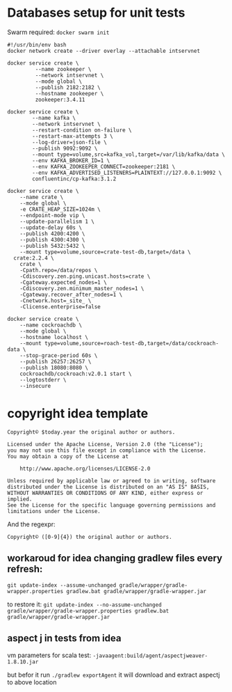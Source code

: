 # Databases setup for unit tests
Swarm required: `docker swarm init`

```
#!/usr/bin/env bash
docker network create --driver overlay --attachable intservnet

docker service create \
         --name zookeeper \
         --network intservnet \
         --mode global \
         --publish 2182:2182 \
         --hostname zookeeper \
         zookeeper:3.4.11

docker service create \
        --name kafka \
        --network intservnet \
        --restart-condition on-failure \
        --restart-max-attempts 3 \
        --log-driver=json-file \
        --publish 9092:9092 \
        --mount type=volume,src=kafka_vol,target=/var/lib/kafka/data \
        --env KAFKA_BROKER_ID=1 \
        --env KAFKA_ZOOKEEPER_CONNECT=zookeeper:2181 \
        --env KAFKA_ADVERTISED_LISTENERS=PLAINTEXT://127.0.0.1:9092 \
        confluentinc/cp-kafka:3.1.2         

docker service create \
    --name crate \
    --mode global \
    -e CRATE_HEAP_SIZE=1024m \
    --endpoint-mode vip \
    --update-parallelism 1 \
    --update-delay 60s \
    --publish 4200:4200 \
    --publish 4300:4300 \
    --publish 5432:5432 \
    --mount type=volume,source=crate-test-db,target=/data \
  crate:2.2.4 \
    crate \
    -Cpath.repo=/data/repos \
    -Cdiscovery.zen.ping.unicast.hosts=crate \
    -Cgateway.expected_nodes=1 \
    -Cdiscovery.zen.minimum_master_nodes=1 \
    -Cgateway.recover_after_nodes=1 \
    -Cnetwork.host=_site_ \
    -Clicense.enterprise=false

docker service create \
    --name cockroachdb \
    --mode global \
    --hostname localhost \
    --mount type=volume,source=roach-test-db,target=/data/cockroach-data \
    --stop-grace-period 60s \
    --publish 26257:26257 \
    --publish 18080:8080 \
    cockroachdb/cockroach:v2.0.1 start \
    --logtostderr \
    --insecure
```

# copyright idea template

```
Copyright© $today.year the original author or authors.
  
Licensed under the Apache License, Version 2.0 (the "License");
you may not use this file except in compliance with the License.
You may obtain a copy of the License at

    http://www.apache.org/licenses/LICENSE-2.0

Unless required by applicable law or agreed to in writing, software
distributed under the License is distributed on an "AS IS" BASIS,
WITHOUT WARRANTIES OR CONDITIONS OF ANY KIND, either express or implied.
See the License for the specific language governing permissions and
limitations under the License.
```

And the regexpr:

`Copyright© ([0-9]{4}) the original author or authors.`


## workaroud for idea changing gradlew files every refresh:
`git update-index --assume-unchanged gradle/wrapper/gradle-wrapper.properties gradlew.bat gradle/wrapper/gradle-wrapper.jar`

to restore it:
`git update-index --no-assume-unchanged gradle/wrapper/gradle-wrapper.properties gradlew.bat gradle/wrapper/gradle-wrapper.jar`


## aspect j in tests from idea
vm parameters for scala test:
`-javaagent:build/agent/aspectjweaver-1.8.10.jar`

but befor it run `./gradlew exportAgent` it will download and extract aspectj to above location